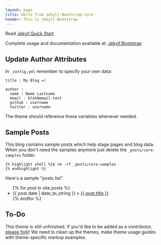 ```yaml
---
layout: page
title: Hello from Jekyll-Bootstrap-Core
header: This is Jekyll-Bootstrap
---
```


Read [Jekyll Quick Start](http://jekyllbootstrap.com/jekyll-quick-start.html)

Complete usage and documentation available at: [Jekyll Bootstrap](http://jekyllboostrap.com)

## Update Author Attributes

In `_config.yml` remember to specify your own data:
    
    title : My Blog =)
    
    author :
      name : Name Lastname
      email : blah@email.test
      github : username
      twitter : username

The theme should reference these variables whenever needed.
    
## Sample Posts

This blog contains sample posts which help stage pages and blog data.
When you don't need the samples anymore just delete the `_posts/core-samples` folder.

    {% highlight shell %}$ rm -rf _posts/core-samples
    {% endhighlight %}

Here's a sample "posts list".

<ul class="posts">
  {% for post in site.posts %}
    <li><span>{{ post.date | date_to_string }}</span> &raquo; <a href="{{ post.url }}">{{ post.title }}</a></li>
  {% endfor %}
</ul>

## To-Do

This theme is still unfinished. If you'd like to be added as a contributor, [please fork](http://github.com/plusjade/jekyll-bootstrap-core)!
We need to clean up the themes, make theme usage guides with theme-specific markup examples.


